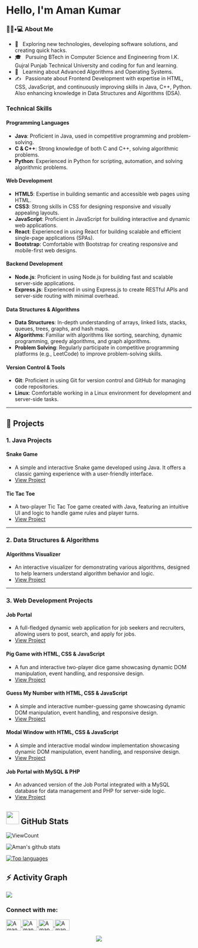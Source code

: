 
<h1>Hello, I'm Aman Kumar</h1>

<h3>👨🏻•💻 About Me</h3>
<ul>
  <li>🤔 &nbsp; Exploring new technologies, developing software solutions, and creating quick hacks.</li>
  <li>🎓 &nbsp; Pursuing BTech in Computer Science and Engineering from I.K. Gujral Punjab Technical University and coding for fun and learning.</li>
  <li>🌱 &nbsp; Learning about Advanced Algorithms and Operating Systems.</li>
  <li>✍️ &nbsp; Passionate about Frontend Development with expertise in HTML, CSS, JavaScript, and continuously improving skills in Java, C++, Python. Also enhancing knowledge in Data Structures and Algorithms (DSA).</li>
</ul>

### Technical Skills

#### **Programming Languages**
- **Java**: Proficient in Java, used in competitive programming and problem-solving.
- **C & C++**: Strong knowledge of both C and C++, solving algorithmic problems.
- **Python**: Experienced in Python for scripting, automation, and solving algorithmic problems.
  
#### **Web Development**
- **HTML5**: Expertise in building semantic and accessible web pages using HTML.
- **CSS3**: Strong skills in CSS for designing responsive and visually appealing layouts.
- **JavaScript**: Proficient in JavaScript for building interactive and dynamic web applications.
- **React**: Experienced in using React for building scalable and efficient single-page applications (SPAs).
- **Bootstrap**: Comfortable with Bootstrap for creating responsive and mobile-first web designs.

#### **Backend Development**
- **Node.js**: Proficient in using Node.js for building fast and scalable server-side applications.
- **Express.js**: Experienced in using Express.js to create RESTful APIs and server-side routing with minimal overhead.

#### **Data Structures & Algorithms**
- **Data Structures**: In-depth understanding of arrays, linked lists, stacks, queues, trees, graphs, and hash maps.
- **Algorithms**: Familiar with algorithms like sorting, searching, dynamic programming, greedy algorithms, and graph algorithms.
- **Problem Solving**: Regularly participate in competitive programming platforms (e.g., LeetCode) to improve problem-solving skills.

#### **Version Control & Tools**
- **Git**: Proficient in using Git for version control and GitHub for managing code repositories.
- **Linux**: Comfortable working in a Linux environment for development and server-side tasks.
---
  

## 🔧 Projects

### 1. **Java Projects**

#### **Snake Game**
- A simple and interactive Snake game developed using Java. It offers a classic gaming experience with a user-friendly interface.
- [View Project](https://github.com/amankumarthakur63/SnakeGame) 

#### **Tic Tac Toe**
- A two-player Tic Tac Toe game created with Java, featuring an intuitive UI and logic to handle game rules and player turns.
- [View Project](https://github.com/amankumarthakur63/TicTacToeGame)

---

### 2. **Data Structures & Algorithms**

#### **Algorithms Visualizer**
- An interactive visualizer for demonstrating various algorithms, designed to help learners understand algorithm behavior and logic.
- [View Project](https://github.com/amankumarthakur63/Algorithm-Visualizer)

---

### 3. **Web Development Projects**

#### **Job Portal**
- A full-fledged dynamic web application for job seekers and recruiters, allowing users to post, search, and apply for jobs.
- [View Project](https://github.com/amankumarthakur63/Job-Portal-Project)

#### **Pig Game with HTML, CSS & JavaScript**
- A fun and interactive two-player dice game showcasing dynamic DOM manipulation, event handling, and responsive design.
- [View Project](https://github.com/amankumarthakur63/Pig_Game)

#### **Guess My Number with HTML, CSS & JavaScript**
- A simple and interactive number-guessing game showcasing dynamic DOM manipulation, event handling, and responsive design.
- [View Project](https://github.com/amankumarthakur63/guessMyNumber)

#### **Modal Window with HTML, CSS & JavaScript**
- A simple and interactive modal window implementation showcasing dynamic DOM manipulation, event handling, and responsive design.
- [View Project](https://github.com/amankumarthakur63/Model_JavaScript)

#### **Job Portal with MySQL & PHP**
- An advanced version of the Job Portal integrated with a MySQL database for data management and PHP for server-side logic.
- [View Project](https://github.com/amankumarthakur63/Job-Portal)

## <img src="https://media.giphy.com/media/iY8CRBdQXODJSCERIr/giphy.gif" width="35"><b> GitHub Stats </b>
![ViewCount](https://views.whatilearened.today/views/github/amankumarthakur63/amankumarthakur63.svg?cache=remove)

<img alt="Aman's github stats" src="https://github-readme-stats.vercel.app/api?username=amankumarthakur63&&show_icons=true&count_private=true&line_height=20&icon_color=00b3ff&theme=blue-green&title_color=00b3ff" >

[![Top languages](https://github-readme-mwendwa.vercel.app/api/top-langs/?username=amankumarthakur63&layout=compact&count_private=true&theme=blue-green&title_color=00b3ff)](#)

## ⚡ Activity Graph
<img align="center" src="https://github-readme-activity-graph.vercel.app/graph?username=amankumarthakur63&theme=react-dark"/>

<h3 align="left">Connect with me:</h3>
<p align="left">
  <a href="https://linkedin.com/in/aman-kumar-53ab582b5" target="parent">
    <img align="center" src="https://raw.githubusercontent.com/rahuldkjain/github-profile-readme-generator/master/src/images/icons/Social/linked-in-alt.svg" alt="Aman Kumar LinkedIn" height="30" width="40" />
  </a>
  <a href="https://instagram.com/theamankumarthakur" target="parent">
    <img align="center" src="https://raw.githubusercontent.com/rahuldkjain/github-profile-readme-generator/master/src/images/icons/Social/instagram.svg" alt="Aman Kumar Instagram" height="30" width="40" />
  </a>
  <a href="https://leetcode.com/Aman_LeetMind32" target="__blank">
    <img align="center" src="https://raw.githubusercontent.com/rahuldkjain/github-profile-readme-generator/master/src/images/icons/Social/leet-code.svg" alt="Aman Kumar LeetCode" height="30" width="40" />
  </a>
  <a href="mailto:amanku6936@gmail.com" target="parent">
    <img align="center" src="https://encrypted-tbn0.gstatic.com/images?q=tbn:ANd9GcS9JOHxRmhJ3K3QwX236A2VWrjXA2UIC8S9AA&s" alt="Aman Kumar Email" height="30" width="40" />
  </a>
</p>

<p align="center">
  <img src="https://capsule-render.vercel.app/api?type=waving&color=gradient&height=100&section=footer" />
</p>
